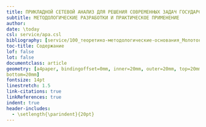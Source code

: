 ```yaml
---
title: ПРИКЛАДНОЙ СЕТЕВОЙ АНАЛИЗ ДЛЯ РЕШЕНИЯ СОВРЕМЕННЫХ ЗАДАЧ ГОСУДАРСТВА, БИЗНЕСА И ОБЩЕСТВА
subtitle: МЕТОДОЛОГИЧЕСКИЕ РАЗРАБОТКИ И ПРАКТИЧЕСКОЕ ПРИМЕНЕНИЕ
author: 
date: \today
csl: service/apa.csl
bibliography: [service/100_теоретико-методологические-основания_Молотоква.json, service/200_pavlova_Methodology.json, service/010_pavlova_urban-networks.json]
toc-title: Содержание
lof: false 
lot: false 
documentclass: article
geometry: [a4paper, bindingoffset=0mm, inner=20mm, outer=20mm, top=20mm, 
bottom=20mm]
fontsize: 14pt  
linestretch: 1.5  
link-citations: true
linkReferences: true
indent: true
header-includes:
  - \setlength{\parindent}{20pt}
---
```

